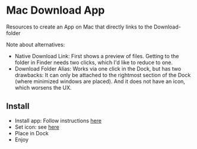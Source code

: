# Mac Download App

Resources to create an App on Mac that directly links to the Download-folder

Note about alternatives:

- Native Download Link: First shows a preview of files. Getting to the folder in Finder needs two clicks, which I'd like to reduce to one.
- Download Folder Alias: Works via one click in the Dock, but has two drawbacks: It can only be attached to the rightmost section of the Dock (where minimized windows are placed). And it does not have an icon, which worsens the UX.

## Install

* Install app: Follow instructions [here](https://support.apple.com/guide/script-editor/save-a-script-as-an-app-scpedt1072/mac)
* Set icon: see [here](https://apple.stackexchange.com/questions/325196/applescript-icon-icns-not-changing/325201#325201)
* Place in Dock
* Enjoy

